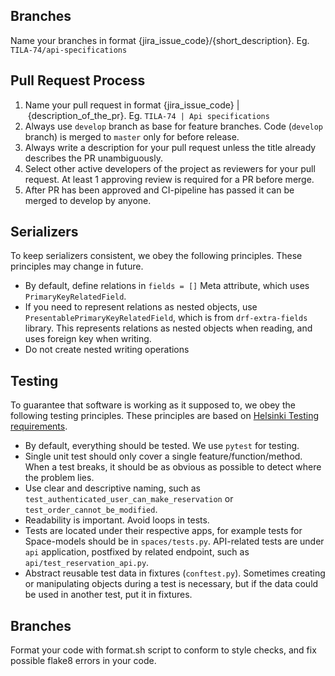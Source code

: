 ## Branches

Name your branches in format {jira_issue_code}/{short_description}. Eg. `TILA-74/api-specifications`

## Pull Request Process

1. Name your pull request in format {jira_issue_code} | {description_of_the_pr}. Eg. `TILA-74 | Api specifications`
2. Always use `develop` branch as base for feature branches. Code (`develop` branch) is merged to `master` only for before release.
3. Always write a description for your pull request unless the title already describes the PR unambiguously.
4. Select other active developers of the project as reviewers for your pull request. At least 1 approving review is required for a PR before merge.
5. After PR has been approved and CI-pipeline has passed it can be merged to develop by anyone.

## Serializers
To keep serializers consistent, we obey the following principles. These principles may change in future.

- By default, define relations in `fields = []` Meta attribute, which uses `PrimaryKeyRelatedField`.
- If you need to represent relations as nested objects, use `PresentablePrimaryKeyRelatedField`, which is from `drf-extra-fields` library. This represents relations as nested objects when reading, and uses foreign key when writing.
- Do not create nested writing operations

## Testing
To guarantee that software is working as it supposed to, we obey the following testing principles. These principles are based on [Helsinki Testing requirements](https://dev.hel.fi/testing-requirements).

- By default, everything should be tested. We use `pytest` for testing.
- Single unit test should only cover a single feature/function/method. When a test breaks, it should be as obvious as possible to detect where the problem lies.
- Use clear and descriptive naming, such as `test_authenticated_user_can_make_reservation` or `test_order_cannot_be_modified`.
- Readability is important. Avoid loops in tests.
- Tests are located under their respective apps, for example tests for Space-models should be in `spaces/tests.py`. API-related tests are under `api` application, postfixed by related endpoint, such as `api/test_reservation_api.py`.
- Abstract reusable test data in fixtures (`conftest.py`). Sometimes creating or manipulating objects during a test is necessary, but if the data could be used in another test, put it in fixtures.

## Branches
Format your code with format.sh script to conform to style checks, and fix possible flake8 errors in your code. 